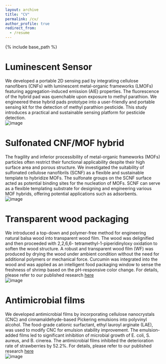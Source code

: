 ```yaml
---
layout: archive
title: "CV"
permalink: /cv/
author_profile: true
redirect_from:
  - /resume
---
```


{% include base_path %}

Luminescent Sensor
======
We developed a portable 2D sensing pad by integrating cellulose nanofibers (CNFs) with luminescent metal-organic frameworks (LMOFs) featuring aggregation-induced emission (AIE) properties. The fluorescence of the hybrid pad was quenchable upon exposure to methyl parathion. We engineered these hybrid pads prototype into a user-friendly and portable sensing kit for the detection of methyl parathion pesticide. This study introduces a practical and sustainable sensing platform for pesticide detection.  
![image](https://kailongzh.github.io/files/sensor.png)

Sulfonated CNF/MOF hybrid
======
The fragility and inferior processibility of metal-organic frameworks (MOFs) particles often restrict their functional applicability despite their high surface area and porous structure. We investigated the suitability of sulfonated cellulose nanofibrils (SCNF) as a flexible and sustainable template to hybridize MOFs. The sulfonate groups on the SCNF surface acted as potential binding sites for the nucleation of MOFs. SCNF can serve as a flexible templating substrate for designing and engineering various MOF hybrids, offering potential applications such as adsorbents.  
![image](https://kailongzh.github.io/files/scnf.png)
  
Transparent wood packaging
======
We introduced a top-down and polymer-free method for engineering natural balsa wood into transparent wood film. The wood was delignified and then proceeded with 2,2,6,6- tetramethyl-1-piperidinyloxy oxidation to soften the wood structure. A robust and transparent wood film (WF) was produced by drying the wood under ambient condition without the need for additional polymers or mechanical force. Curcumin was integrated into the wood and was applied as an intelligent food packaging window to sense the freshness of shrimp based on the pH-responsive color change. For details, please refer to our published research [here](https://doi.org/10.1016/j.isci.2023.108455)  
![image](https://kailongzh.github.io/files/woodfilm.png)

Antimicrobial films
======
We developed antimicrobial films by incorporating cellulose nanocrystals (CNC) and cinnamaldehyde-based Pickering emulsions into polyvinyl alcohol. The food-grade cationic surfactant, ethyl lauroyl arginate (LAE), was used to modify CNC for emulsion stability improvement. The emulsion-added films led to significant inhibition of microbial growth of E. coli, S. aureus, and B. cinerea. The antimicrobial films inhibited the deterioration rate of strawberries by 52.2%. For details, please refer to our published research [here](https://doi.org/10.1016/j.fpsl.2022.100886)  
![image](https://kailongzh.github.io/files/cncpackaging.png)
  

